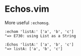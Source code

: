 # Echos.vim
More useful `:echomsg`.

```vim
:echom 'listA:' ['a', 'b', 'c']
"=> E730: using List as a String

:Echos 'listA:' ['a', 'b', 'c']
"=> listA: ['a', 'b', 'c']
```
